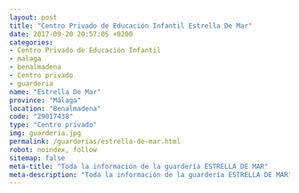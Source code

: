 ```yaml
---
layout: post
title: "Centro Privado de Educación Infantil Estrella De Mar"
date: 2017-09-20 20:57:05 +0200
categories:
- Centro Privado de Educación Infantil
- malaga
- benalmadena
- Centro privado
- guarderia
name: "Estrella De Mar"
province: "Málaga"
location: "Benalmadena"
code: "29017438"
type: "Centro privado"
img: guarderia.jpg
permalink: /guarderias/estrella-de-mar.html
robot: noindex, follow
sitemap: false
meta-title: "Toda la información de la guardería ESTRELLA DE MAR"
meta-description: "Toda la información de la guardería ESTRELLA DE MAR"
---
```

